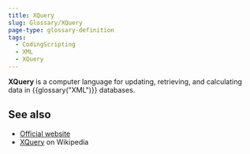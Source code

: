 ```yaml
---
title: XQuery
slug: Glossary/XQuery
page-type: glossary-definition
tags:
  - CodingScripting
  - XML
  - XQuery
---
```


**XQuery** is a computer language for updating, retrieving, and calculating data in {{glossary("XML")}} databases.

## See also

- [Official website](https://www.w3.org/XML/Query/)
- [XQuery](https://en.wikipedia.org/wiki/XQuery) on Wikipedia
